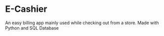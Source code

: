 # E-Cashier
An easy billing app mainly used while checking out from a store. Made with Python and SQL Database
